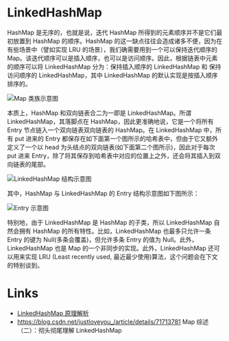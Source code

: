 # LinkedHashMap

HashMap 是无序的，也就是说，迭代 HashMap 所得到的元素顺序并不是它们最初放置到 HashMap 的顺序。HashMap 的这一缺点往往会造成诸多不便，因为在有些场景中（譬如实现 LRU 的场景），我们确需要用到一个可以保持迭代顺序的 Map。该迭代顺序可以是插入顺序，也可以是访问顺序。因此，根据链表中元素的顺序可以将 LinkedHashMap 分为：保持插入顺序的 LinkedHashMap 和 保持访问顺序的 LinkedHashMap，其中 LinkedHashMap 的默认实现是按插入顺序排序的。

![Map 类族示意图](https://ngte-superbed.oss-cn-beijing.aliyuncs.com/superbed/2021/07/16/60f15b485132923bf81c237b.jpg)

本质上，HashMap 和双向链表合二为一即是 LinkedHashMap。所谓 LinkedHashMap，其落脚点在 HashMap，因此更准确地说，它是一个将所有 Entry 节点链入一个双向链表双向链表的 HashMap。在 LinkedHashMap 中，所有 put 进来的 Entry 都保存在如下面第一个图所示的哈希表中，但由于它又额外定义了一个以 head 为头结点的双向链表(如下面第二个图所示)，因此对于每次 put 进来 Entry，除了将其保存到哈希表中对应的位置上之外，还会将其插入到双向链表的尾部。

![LinkedHashMap 结构示意图](https://ngte-superbed.oss-cn-beijing.aliyuncs.com/superbed/2021/07/16/60f1904f5132923bf851d06f.jpg)

其中，HashMap 与 LinkedHashMap 的 Entry 结构示意图如下图所示：

![Entry 示意图](https://ngte-superbed.oss-cn-beijing.aliyuncs.com/superbed/2021/07/16/60f1907f5132923bf8535dff.jpg)

特别地，由于 LinkedHashMap 是 HashMap 的子类，所以 LinkedHashMap 自然会拥有 HashMap 的所有特性。比如，LinkedHashMap 也最多只允许一条 Entry 的键为 Null(多条会覆盖)，但允许多条 Entry 的值为 Null。此外，LinkedHashMap 也是 Map 的一个非同步的实现。此外，LinkedHashMap 还可以用来实现 LRU (Least recently used, 最近最少使用)算法，这个问题会在下文的特别谈到。

# Links

- [LinkedHashMap 原理解析](http://uule.iteye.com/blog/1522291)
- https://blog.csdn.net/justloveyou_/article/details/71713781 Map 综述（二）：彻头彻尾理解 LinkedHashMap
